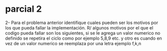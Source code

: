 # parcial 2
2- Para el problema anterior identifique cuales pueden ser los motivos por los que pueda fallar la implementación.
R/ algunos motivos por el que el codigo pueda fallar son los siguientes, si se le agrega un valor numerico no definido se repetira el ciclo como por ejemplo 5,8,9 etc. y otro es cuando en vez de un valor numerico se reemplaza por una letra ejemplo f,k,n



